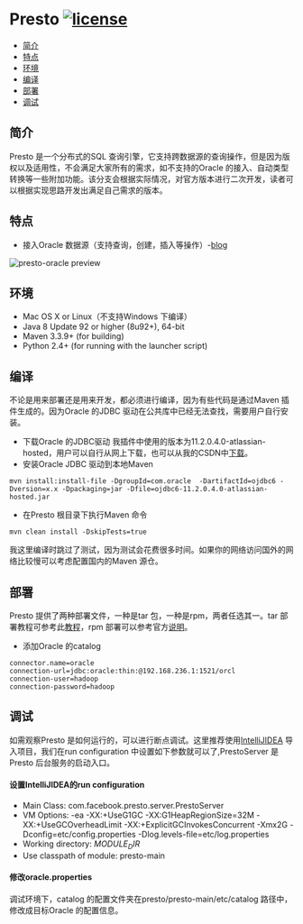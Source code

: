 # Presto [![license](https://img.shields.io/hexpm/l/plug.svg)](https://github.com/gh351135612/presto/blob/sc-0.157/LICENSE)
* [简介](#简介)
* [特点](#特点)
* [环境](#环境)
* [编译](#编译)
* [部署](#部署)
* [调试](#调试)

<h2 id="简介">简介</h2>

Presto 是一个分布式的SQL 查询引擎，它支持跨数据源的查询操作，但是因为版权以及适用性，不会满足大家所有的需求，如不支持的Oracle 的接入、自动类型转换等一些附加功能。该分支会根据实际情况，对官方版本进行二次开发，读者可以根据实现思路开发出满足自己需求的版本。

<h2 id="特点">特点</h2>

* 接入Oracle 数据源（支持查询，创建，插入等操作）-[blog](http://www.jianshu.com/p/948c41d50a83)

![presto-oracle preview](https://github.com/gh351135612/presto/blob/sc-0.157/presto-oracle/pc-preview.gif)

<h2 id="环境">环境</h2>

* Mac OS X or Linux（不支持Windows 下编译）
* Java 8 Update 92 or higher (8u92+), 64-bit
* Maven 3.3.9+ (for building)
* Python 2.4+ (for running with the launcher script)

<h2 id="编译">编译</h2>

不论是用来部署还是用来开发，都必须进行编译，因为有些代码是通过Maven 插件生成的。因为Oracle 的JDBC 驱动在公共库中已经无法查找，需要用户自行安装。
* 下载Oracle 的JDBC驱动
我插件中使用的版本为11.2.0.4.0-atlassian-hosted，用户可以自行从网上下载，也可以从我的CSDN中[下载](http://download.csdn.net/detail/u010215256/9831385)。
* 安装Oracle JDBC 驱动到本地Maven
```
mvn install:install-file -DgroupId=com.oracle  -DartifactId=ojdbc6 -Dversion=x.x -Dpackaging=jar -Dfile=ojdbc6-11.2.0.4.0-atlassian-hosted.jar
```
* 在Presto 根目录下执行Maven 命令
```
mvn clean install -DskipTests=true
```
我这里编译时跳过了测试，因为测试会花费很多时间。如果你的网络访问国外的网络比较慢可以考虑配置国内的Maven 源仓。

<h2 id='部署'>部署</h2>

Presto 提供了两种部署文件，一种是tar 包，一种是rpm，两者任选其一。tar 部署教程可参考此[教程](http://www.jianshu.com/p/46dcd1a7f47f)，rpm 部署可以参考官方[说明](https://github.com/gh351135612/presto/blob/sc-0.157/presto-server-rpm/README.md)。
* 添加Oracle 的catalog
```
connector.name=oracle
connection-url=jdbc:oracle:thin:@192.168.236.1:1521/orcl
connection-user=hadoop
connection-password=hadoop
```

<h2 id='调试'>调试</h2>

如需观察Presto 是如何运行的，可以进行断点调试。这里推荐使用[IntelliJIDEA](https://www.jetbrains.com/idea/) 导入项目，我们在run configuration 中设置如下参数就可以了,PrestoServer 是Presto 后台服务的启动入口。

#### 设置IntelliJIDEA的run configuration

* Main Class: com.facebook.presto.server.PrestoServer
* VM Options: -ea -XX:+UseG1GC -XX:G1HeapRegionSize=32M -XX:+UseGCOverheadLimit -XX:+ExplicitGCInvokesConcurrent -Xmx2G -Dconfig=etc/config.properties -Dlog.levels-file=etc/log.properties
* Working directory: $MODULE_DIR$
* Use classpath of module: presto-main

#### 修改oracle.properties

调试环境下，catalog 的配置文件夹在presto/presto-main/etc/catalog 路径中，修改成目标Oracle 的配置信息。







